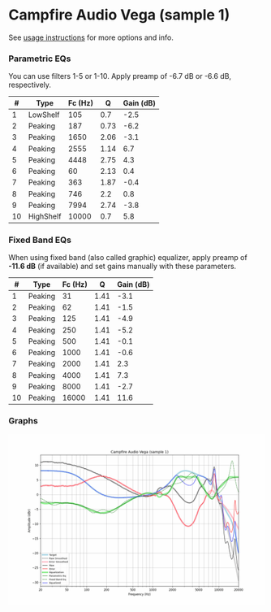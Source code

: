 # Campfire Audio Vega (sample 1)
See [usage instructions](https://github.com/jaakkopasanen/AutoEq#usage) for more options and info.

### Parametric EQs
You can use filters 1-5 or 1-10. Apply preamp of -6.7 dB or -6.6 dB, respectively.

|   # | Type      |   Fc (Hz) |    Q |   Gain (dB) |
|-----|-----------|-----------|------|-------------|
|   1 | LowShelf  |       105 | 0.7  |        -2.5 |
|   2 | Peaking   |       187 | 0.73 |        -6.2 |
|   3 | Peaking   |      1650 | 2.06 |        -3.1 |
|   4 | Peaking   |      2555 | 1.14 |         6.7 |
|   5 | Peaking   |      4448 | 2.75 |         4.3 |
|   6 | Peaking   |        60 | 2.13 |         0.4 |
|   7 | Peaking   |       363 | 1.87 |        -0.4 |
|   8 | Peaking   |       746 | 2.2  |         0.8 |
|   9 | Peaking   |      7994 | 2.74 |        -3.8 |
|  10 | HighShelf |     10000 | 0.7  |         5.8 |

### Fixed Band EQs
When using fixed band (also called graphic) equalizer, apply preamp of **-11.6 dB** (if available) and set gains manually with these parameters.

|   # | Type    |   Fc (Hz) |    Q |   Gain (dB) |
|-----|---------|-----------|------|-------------|
|   1 | Peaking |        31 | 1.41 |        -3.1 |
|   2 | Peaking |        62 | 1.41 |        -1.5 |
|   3 | Peaking |       125 | 1.41 |        -4.9 |
|   4 | Peaking |       250 | 1.41 |        -5.2 |
|   5 | Peaking |       500 | 1.41 |        -0.1 |
|   6 | Peaking |      1000 | 1.41 |        -0.6 |
|   7 | Peaking |      2000 | 1.41 |         2.3 |
|   8 | Peaking |      4000 | 1.41 |         7.3 |
|   9 | Peaking |      8000 | 1.41 |        -2.7 |
|  10 | Peaking |     16000 | 1.41 |        11.6 |

### Graphs
![](./Campfire%20Audio%20Vega%20(sample%201).png)
